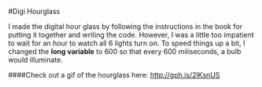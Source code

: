 #Digi Hourglass

I made the digital hour glass by following the instructions in the book for putting it together and writing the code. However, I was a little too impatient to wait for an hour to watch all 6 lights turn on. To speed things up a bit, I changed the **long variable** to 600 so that every 600 miliseconds, a bulb would illuminate. 

####Check out a gif of the hourglass here:
http://gph.is/2lKsnUS
